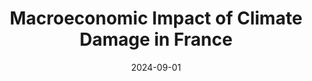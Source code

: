 ---
title: "Macroeconomic Impact of Climate Damage in France"
collection: publications
category: manuscripts
permalink: /publication/2024_damage_ecostats
date: 2024-09-01
venue: 'Economie et Statistique / Economics and Statistics'
paperurl: 'https://www.insee.fr/en/statistiques/fichier/8260949/03_ES543_Jacquetin-Callonnec_EN.pdf'
bibtexurl: '/files/bibtex_2024_ecostats.bib'
---